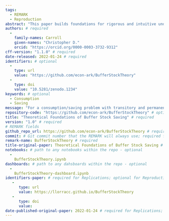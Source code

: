 ```yaml
---
tags:
  - REMARK
  - Reproduction
abstract: "This paper builds foundations for rigorous and intuitive understanding of `buffer stock' saving models (Bewley (1977)-like models with a wealth target), pairing each theoretical result with quantitative illustrations.  After describing conditions under which a consumption function exists, the paper articulates stricter `Growth Impatience' conditions that guarantee alternative forms of stability --- either at the population level, or for individual consumers.  Together, the numerical tools and analytical results constitute a comprehensive toolkit for understanding buffer stock models." # abstract: optional
authors: # required
  -
    family-names: Carroll
    given-names: "Christopher D."
    orcid: "https://orcid.org/0000-0003-3732-9312"
cff-version: "1.1.0" # required 
date-released: 2022-01-24 # required
identifiers: # optional
  - 
    type: url
    value: "https://github.com/econ-ark/BufferStockTheory"
  - 
    type: doi
    value: "10.5281/zenodo.1234"
keywords: # optional
  - Consumption
  - Saving
message: "For a consumption/saving problem with transitory and permanent shocks and unbounded (CRRA) utility, this paper derives conditions under which a nondegenerate solution exists, and under which a target wealth ratio exists; all results are paired with illustrative numerical solutions." # required
repository-code: "https://github.com/econ-ark/BufferStockTheory" # optional
title: "Theoretical Foundations of Buffer Stock Saving" # required
version: "1.0" # required
# REMARK fields
github_repo_url: https://github.com/econ-ark/BufferStockTheory # required 
commit: # Git commit number that the REMARK will always use; required for "frozen" remarks, optional for "draft" remarks
remark-name: BufferStockTheory # required 
title-original-paper: Theoretical Foundations of Buffer Stock Saving # optional 
notebooks: # path to any notebooks within the repo - optional
  - 
    BufferStockTheory.ipynb
dashboards: # path to any dahsboards within the repo - optional
  - 
    BufferStockTheory-dashboard.ipynb
identifiers-paper: # required for Replications; optional for Reproductions
   - 
      type: url 
      value: https://llorracc.github.io/BufferStockTheory
   - 
      type: doi
      value: 
date-published-original-paper: 2022-01-24 # required for Replications; optional for Reproductions
---
```


